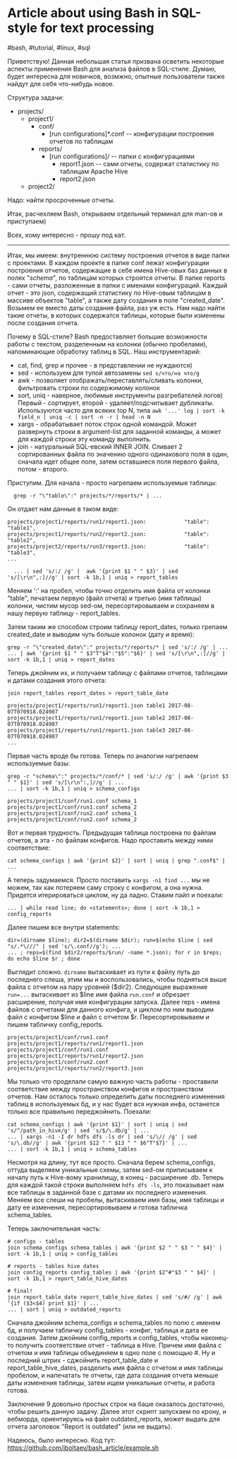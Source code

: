 # Article about using Bash in SQL-style for text processing

#bash, #tutorial, #linux, #sql

Приветствую! Данная небольшая статья призвана осветить некоторые аспекты применения Bash для анализа файлов в SQL-стиле. Думаю, будет интересна для новичков, возмжно, опытные пользователи также найдут для себя что-нибудь новое.

Структура задачи:
- projects/
  - project1/
    - conf/
      - [run configurations]*.conf  -- конфигурации построения отчетов по таблицам
    - reports/
      - [run configurations]/   --  папки с конфигурациями
        - report1.json          --  сами отчеты, содержат статистику по таблицам Apache Hive    
        - report2.json
  - project2/
  
Надо: найти просроченные отчеты.

Итак, расчехляем Bash, открываем отдельный терминал для man-ов и приступаем)

Всех, кому интересно - прошу под кат.

----------------------------------------------------------------------------------------------------------------------------------

  Итак, мы имеем: внутреннюю систему построения отчетов в виде папки с проектами. В каждом проекте в папке conf лежат конфигурации
построения отчетов, содержащие в себе имена Hive-овых баз данных в полях "*schema*", по таблицам которых строятся отчеты. В папке 
reports - сами отчеты, разложенные в папки с именами конфигураций. Каждый отчет - это json, содержащий статистику по Hive-овым таблицам 
в массиве объектов "table", а также дату создания в поле "created_date". Возьмем ее вместо даты создания файла, раз уж есть. Нам надо
найти такие отчеты, в которых содержатся таблицы, которые были изменены после создания отчета.

  Почему в SQL-стиле? Bash предоставляет большие возможности работы с текстом, разделенным на колонки (обычно пробелами), напоминающие обработку таблиц в SQL. 
  Наш инструментарий:
  - cat, find, grep и прочее - в представлении не нуждаются)
  - sed - используем для тупой автозамены ```sed s/что/на что/g```
  - awk - позволяет отображать/переставлять/сливать колонки, фильтровать строки по содержимому колонок
  - sort, uniq - наверное, любимые инструменты разгребателей логов) Первый - сортирует, второй - удаляет/подсчитывает дубликаты. Используются часто для всяких top N, типа 
    ```awk '...' log | sort -k field_n | uniq -c | sort -n -r | head -n N```
  - xargs - обрабатывает поток строк одной командой. Может развернуть строки в argument-list для заданной команды, а может для каждой строки эту команду выполнить.
  - join - натуральный SQL-евский INNER JOIN. Сливает 2 сортированных файла по значению одного одинакового поля в один, сначала идет общее поле, затем оставшиеся поля первого файла, потом - второго.

  Приступим. Для начала - просто нагрепаем используемые таблицы:
```  
  grep -r "\"table\":" projects/*/reports/* | ...
```  
Он отдает нам данные в таком виде:
```  
projects/project1/reports/run1/report1.json:            "table": "table1",
projects/project1/reports/run2/report2.json:            "table": "table2",
projects/project2/reports/run3/report3.json:            "table": "table3",
...
```
```
  ... | sed 's/:/ /g' |  awk '{print $1 " " $3}' | sed 's/[\r\n",:]//g' | sort -k 1b,1 | uniq > report_tables
```

Меняем ':' на пробел, чтобы точно отделить имя файла от колонки "table", печатаем первую (файл отчета) и третью (имя таблицы) колонки, чистим мусор sed-ом, пересортировываем и сохраняем в нашу первую таблицу - report_tables.

Затем таким же способом строим таблицу report_dates, только грепаем created_date и выводим чуть больше колонок (дату и время):
```
grep -r "\"created_date\":" projects/*/reports/* | sed 's/:/ /g' | ...
... | awk '{print $1 " " $3"T"$4":"$5":"$6}' | sed 's/[\r\n",:]//g' | sort -k 1b,1 | uniq > report_dates
```

Теперь джойним их, и получаем таблицу с файлами отчетов, таблицами и датами создания этого отчета:
```
join report_tables report_dates > report_table_date
```
```
projects/project1/reports/run1/report1.json table1 2017-08-07T070918.024907
projects/project1/reports/run1/report1.json table2 2017-08-07T070918.024907
projects/project1/reports/run1/report1.json table3 2017-08-07T070918.024907
...
```
Первая часть вроде бы готова. Теперь по аналогии нагрепаем используемые базы:
```
grep -r "schema\":" projects/*/conf/* | sed 's/:/ /g' | awk '{print $3 " " $1}' | sed 's/[\r\n":,]//g' | ...
... | sort -k 1b,1 | uniq > schema_configs
```
```
projects/project1/conf/run1.conf schema_1
projects/project1/conf/run1.conf schema_2
projects/project1/conf/run2.conf schema_1
projects/project1/conf/run2.conf schema_2
```
Вот и первая трудность. Предыдущая таблица построена по файлам отчетов, а эта - по файлам конфигов. Надо проставить между ними соответствие:
```
cat schema_configs | awk '{print $2}' | sort | uniq | grep ".conf$" | ...
```
А теперь задумаемся. Просто поставить ```xargs -n1 find ...``` мы не можем, так как потеряем саму строку с конфигом, а она нужна. Придется итерироваться циклом, ну да ладно. Ставим пайп и поехали:
```
... | while read line; do <statements>; done | sort -k 1b,1 > config_reports
```
Далее пишем все внутри statements:
```
dir=(dirname $line); dir2=$(dirname $dir); run=$(echo $line | sed "s/.*\///" | sed 's/\.conf//g'); ...
... ; reps=$(find $dir2/reports/$run/ -name *.json); for r in $reps; do echo $line $r ; done
```
Выглядит сложно. ```dirname``` вытаскивает из пути к файлу путь до последнего слеша, этим мы и воспользовались, чтобы подняться выше файла с отчетом на пару уровней ($dir2). Следующее выражение ```run=...``` вытаскивает из $line имя файла ```run.conf``` и обрезает расширение, получая имя конфигурации запуска. Далее reps - имена файлов с отчетами для данного конфига, и циклом по ним выводим файл с конфигом $line и файл с отчетом $r. Пересортировываем и пишем табличку config_reports.
```
projects/project1/conf/run1.conf projects/project1/reports/run1/report1.json
projects/project1/conf/run1.conf projects/project1/reports/run1/report2.json
projects/project1/conf/run2.conf projects/project1/reports/run2/report3.json

```
Мы только что проделали самую важную часть работы - проставили соответствие между пространством конфигов и пространством отчетов. Нам осталось только определить даты последнего изменения таблиц в используемых бд, и у нас будет вся нужная инфа, останется только все правильно переджойнить. Поехали:
```
cat schema_configs | awk '{print $1}' | sort | uniq | sed 's/^/path_in_hive/g' | sed 's/$/\.db/g' | ...
... | xargs -n1 -I dr hdfs dfs -ls dr | sed 's/\// /g' | sed 's/\.db//g' | awk '{print $12 " " $13 " " $6"T"$7}' | ...
... | sort -k 1b,1 | uniq > schema_tables
```
Несмотря на длину, тут все просто. Сначала берем schema_configs, оттуда выделяем уникальные схемы, затем sed-ом приписываем к началу путь к Hive-вому хранилищу, в конец - расширение .db. Теперь для каждой такой строки выполняем ```hdfs dfs -ls```, это показывает нам все таблицы в заданной базе с датами их последнего изменения. Меняем все слеши на пробелы, вытаскиваем имя базы, имя таблицы и дату ее изменения, пересортировываем и готова табличка schema_tables.

Теперь заключительная часть:
```
# configs - tables
join schema_configs schema_tables | awk '{print $2 " " $3 " " $4}' | sort -k 1b,1 | uniq > config_tables

# reports - tables hive dates
join config_reports config_tables | awk '{print $2"#"$3 " " $4}' | sort -k 1b,1 > report_table_hive_dates

# final!
join report_table_date report_table_hive_dates | sed 's/#/ /g' | awk '{if ($3<$4) print $1}' | ...
... | sort | uniq > outdated_reports
```
Сначала джойним schema_configs и schema_tables по полю с именем бд, и получаем табличку config_tables - конфиг, таблица и дата ее создания. Затем джойним config_reports и config_tables, чтобы наконец-то получить соответствие отчет - таблица в Hive. Причем имя файла с отчетом и имя таблицы объединяем в одно поле с помощью #. Ну и последний штрих - сджойнить report_table_date и report_table_hive_dates, разделить имя файла с отчетом и имя таблицы пробелом, и напечатать те отчеты, где дата создания отчета меньше даты изменения таблицы, затем ищем уникальные отчеты, и работа готова.

  Заключение
9 довольно простых строк на баше оказалось достаточно, чтобы решить данную задачу. Далее этот скрипт запускаем по крону, и вебморда, ориентируясь на файл outdated_reports, может выдать для отчета заголовок "Report is outdated" (или не выдать).

Надеюсь, было интересно. Код тут: https://github.com/iboltaev/bash_article/example.sh
